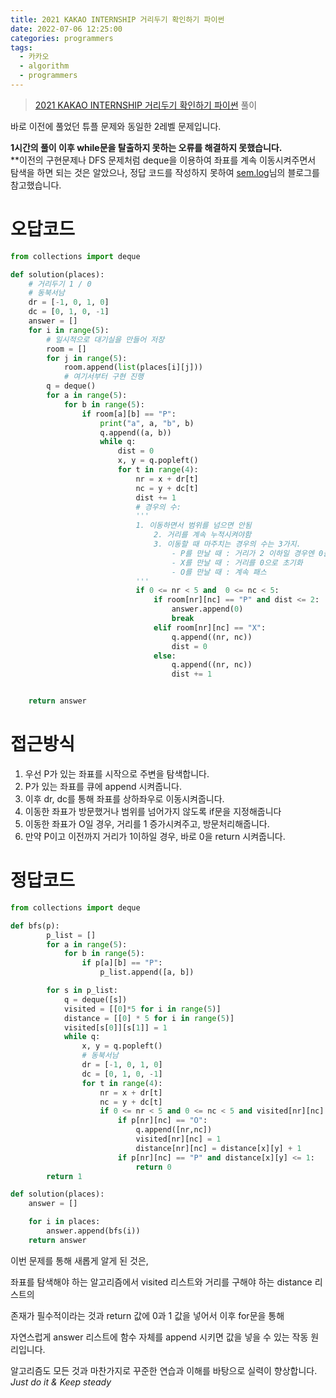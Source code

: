 ```yaml
---
title: 2021 KAKAO INTERNSHIP 거리두기 확인하기 파이썬
date: 2022-07-06 12:25:00
categories: programmers
tags:
  - 카카오
  - algorithm
  - programmers
---
```


> [2021 KAKAO INTERNSHIP 거리두기 확인하기 파이썬](https://school.programmers.co.kr/learn/courses/30/lessons/81302) 풀이

바로 이전에 풀었던 튜플 문제와 동일한 2레벨 문제입니다.

**1시간의 풀이 이후 while문을 탈출하지 못하는 오류를 해결하지 못했습니다.**   
**이전의 구현문제나 DFS 문제처럼 deque을 이용하여 좌표를 계속 이동시켜주면서  
탐색을 하면 되는 것은 알았으나, 정답 코드를 작성하지 못하여 [sem.log](https://velog.io/@sem/%ED%94%84%EB%A1%9C%EA%B7%B8%EB%9E%98%EB%A8%B8%EC%8A%A4-LEVEL2-%EA%B1%B0%EB%A6%AC%EB%91%90%EA%B8%B0-%ED%99%95%EC%9D%B8%ED%95%98%EA%B8%B0-Python)님의 블로그를 참고했습니다.

# 오답코드

~~~python
from collections import deque

def solution(places):
    # 거리두기 1 / 0
    # 동북서남
    dr = [-1, 0, 1, 0]
    dc = [0, 1, 0, -1]
    answer = []
    for i in range(5):
        # 일시적으로 대기실을 만들어 저장
        room = []
        for j in range(5):
            room.append(list(places[i][j]))
            # 여기서부터 구현 진행
        q = deque()
        for a in range(5):
            for b in range(5):
                if room[a][b] == "P":
                    print("a", a, "b", b)
                    q.append((a, b))
                    while q:
                        dist = 0
                        x, y = q.popleft()
                        for t in range(4):
                            nr = x + dr[t]
                            nc = y + dc[t]
                            dist += 1
                            # 경우의 수:
                            '''
                            1. 이동하면서 범위를 넘으면 안됨
                                2. 거리를 계속 누적시켜야함
                                3. 이동할 때 마주치는 경우의 수는 3가지.
                                    - P를 만날 때 : 거리가 2 이하일 경우엔 0을 append하고 while문 break / 나머지는 pass
                                    - X를 만날 때 : 거리를 0으로 초기화
                                    - O를 만날 때 : 계속 패스
                            '''
                            if 0 <= nr < 5 and  0 <= nc < 5:
                                if room[nr][nc] == "P" and dist <= 2:
                                    answer.append(0)
                                    break
                                elif room[nr][nc] == "X":
                                    q.append((nr, nc))
                                    dist = 0
                                else:
                                    q.append((nr, nc))
                                    dist += 1


    return answer
~~~

# 접근방식
1. 우선 P가 있는 좌표를 시작으로 주변을 탐색합니다.
2. P가 있는 좌표를 큐에 append 시켜줍니다.
3. 이후 dr, dc를 통해 좌표를 상하좌우로 이동시켜줍니다.
4. 이동한 좌표가 방문했거나 범위를 넘어가지 않도록 if문을 지정해줍니다
5. 이동한 좌표가 O일 경우, 거리를 1 증가시켜주고, 방문처리해줍니다.
6. 만약 P이고 이전까지 거리가 1이하일 경우, 바로 0을 return 시켜줍니다.


# 정답코드
~~~python
from collections import deque

def bfs(p):
        p_list = []
        for a in range(5):
            for b in range(5):
                if p[a][b] == "P":
                    p_list.append([a, b])

        for s in p_list:
            q = deque([s])
            visited = [[0]*5 for i in range(5)]
            distance = [[0] * 5 for i in range(5)]
            visited[s[0]][s[1]] = 1
            while q:
                x, y = q.popleft()
                # 동북서남
                dr = [-1, 0, 1, 0]
                dc = [0, 1, 0, -1]
                for t in range(4):
                    nr = x + dr[t]
                    nc = y + dc[t]
                    if 0 <= nr < 5 and 0 <= nc < 5 and visited[nr][nc] == 0:
                        if p[nr][nc] == "O":
                            q.append([nr,nc])
                            visited[nr][nc] = 1
                            distance[nr][nc] = distance[x][y] + 1
                        if p[nr][nc] == "P" and distance[x][y] <= 1:
                            return 0
        return 1

def solution(places):
    answer = []

    for i in places:
        answer.append(bfs(i))
    return answer
~~~
이번 문제를 통해 새롭게 알게 된 것은,   

좌표를 탐색해야 하는 알고리즘에서 visited 리스트와 거리를 구해야 하는 distance 리스트의 

존재가 필수적이라는 것과 return 값에 0과 1 값을 넣어서 이후 for문을 통해   

자연스럽게 answer 리스트에 함수 자체를 append 시키면 값을 넣을 수 있는 작동 원리입니다.

알고리즘도 모든 것과 마찬가지로 꾸준한 연습과 이해를 바탕으로 실력이 향상합니다.    
*Just do it & Keep steady*
